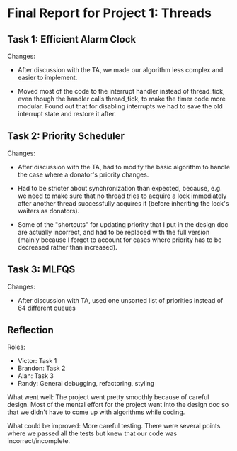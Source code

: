 Final Report for Project 1: Threads
===================================

## Task 1: Efficient Alarm Clock

Changes:

- After discussion with the TA, we made our algorithm less complex and easier to implement.

- Moved most of the code to the interrupt handler instead of thread_tick, even though the handler calls thread_tick, to make the timer code more modular. Found out that for disabling interrupts we had to save the old interrupt state and restore it after.


## Task 2: Priority Scheduler

Changes:

- After discussion with the TA, had to modify the basic algorithm to handle the case where a donator's priority changes.

- Had to be stricter about synchronization than expected, because, e.g. we need to make sure that no thread tries to acquire a lock immediately after another thread successfully acquires it (before inheriting the lock's waiters as donators).

- Some of the "shortcuts" for updating priority that I put in the design doc are actually incorrect, and had to be replaced with the full version (mainly because I forgot to account for cases where priority has to be decreased rather than increased).


## Task 3: MLFQS

Changes:

- After discussion with TA, used one unsorted list of priorities instead of 64 different queues


## Reflection

Roles:

- Victor: Task 1
- Brandon: Task 2
- Alan: Task 3
- Randy: General debugging, refactoring, styling

What went well: The project went pretty smoothly because of careful design. Most of the mental effort for the project went into the design doc so that we didn't have to come up with algorithms while coding.

What could be improved: More careful testing. There were several points where we passed all the tests but knew that our code was incorrect/incomplete.
